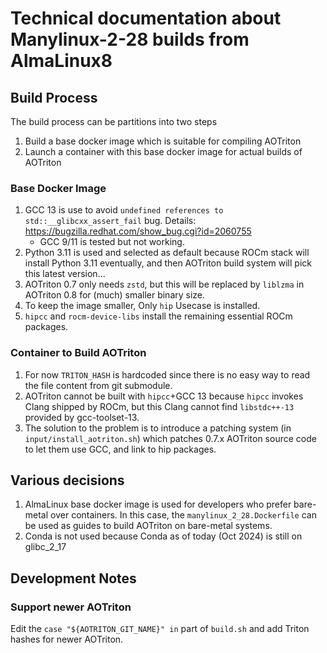 # Technical documentation about Manylinux-2-28 builds from AlmaLinux8

## Build Process

The build process can be partitions into two steps

1. Build a base docker image which is suitable for compiling AOTriton
2. Launch a container with this base docker image for actual builds of AOTriton

### Base Docker Image

1. GCC 13 is use to avoid `undefined references to std::__glibcxx_assert_fail`
    bug. Details: https://bugzilla.redhat.com/show_bug.cgi?id=2060755
    + GCC 9/11 is tested but not working.
2. Python 3.11 is used and selected as default because ROCm stack will install
   Python 3.11 eventually, and then AOTriton build system will pick this latest version...
3. AOTriton 0.7 only needs `zstd`, but this will be replaced by `liblzma` in
   AOTriton 0.8 for (much) smaller binary size.
4. To keep the image smaller, Only `hip` Usecase is installed.
5. `hipcc` and `rocm-device-libs` install the remaining essential ROCm packages.

### Container to Build AOTriton

1. For now `TRITON_HASH` is hardcoded since there is no easy way to read the file content from git submodule.
2. AOTriton cannot be built with `hipcc`+GCC 13 because `hipcc` invokes Clang
   shipped by ROCm, but this Clang cannot find `libstdc++-13` provided by gcc-toolset-13.
3. The solution to the problem is to introduce a patching system (in
   `input/install_aotriton.sh`) which patches 0.7.x AOTriton source code to let
   them use GCC, and link to hip packages.

## Various decisions

1. AlmaLinux base docker image is used for developers who prefer bare-metal over containers.
   In this case, the `manylinux_2_28.Dockerfile` can be used as guides to build AOTriton
   on bare-metal systems.
2. Conda is not used because Conda as of today (Oct 2024) is still on glibc_2_17

## Development Notes

### Support newer AOTriton

Edit the `case "${AOTRITON_GIT_NAME}" in` part of `build.sh` and add Triton
hashes for newer AOTriton.
